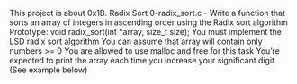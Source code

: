 This project is about 0x1B. Radix Sort
0-radix_sort.c - Write a function that sorts an array of integers in ascending order using the Radix sort algorithm
Prototype: void radix_sort(int *array, size_t size);
You must implement the LSD radix sort algorithm
You can assume that array will contain only numbers >= 0
You are allowed to use malloc and free for this task
You’re expected to print the array each time you increase your significant digit (See example below)
